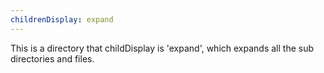```yaml
---
childrenDisplay: expand
---
```


This is a directory that childDisplay is 'expand', which expands all the sub directories and files.
